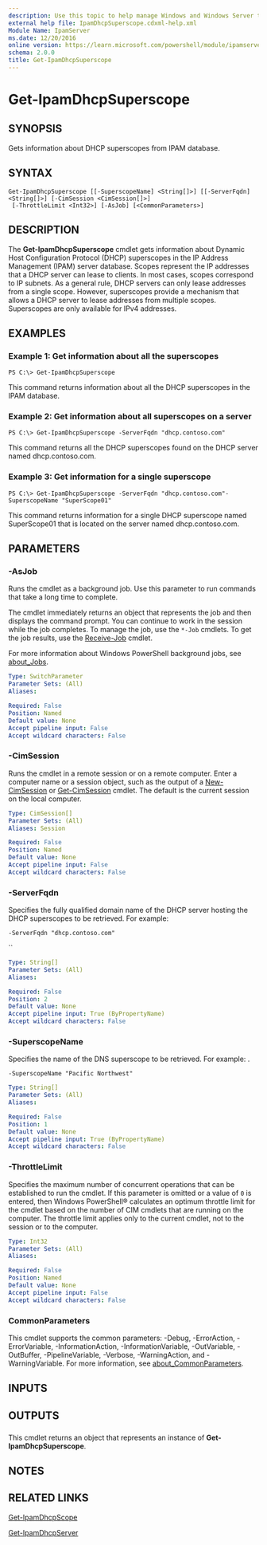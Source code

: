 ```yaml
---
description: Use this topic to help manage Windows and Windows Server technologies with Windows PowerShell.
external help file: IpamDhcpSuperscope.cdxml-help.xml
Module Name: IpamServer
ms.date: 12/20/2016
online version: https://learn.microsoft.com/powershell/module/ipamserver/get-ipamdhcpsuperscope?view=windowsserver2019-ps&wt.mc_id=ps-gethelp
schema: 2.0.0
title: Get-IpamDhcpSuperscope
---
```


# Get-IpamDhcpSuperscope

## SYNOPSIS
Gets information about DHCP superscopes from IPAM database.

## SYNTAX

```
Get-IpamDhcpSuperscope [[-SuperscopeName] <String[]>] [[-ServerFqdn] <String[]>] [-CimSession <CimSession[]>]
 [-ThrottleLimit <Int32>] [-AsJob] [<CommonParameters>]
```

## DESCRIPTION
The **Get-IpamDhcpSuperscope** cmdlet gets information about Dynamic Host Configuration Protocol (DHCP) superscopes in the IP Address Management (IPAM) server database.
Scopes represent the IP addresses that a DHCP server can lease to clients.
In most cases, scopes correspond to IP subnets.
As a general rule, DHCP servers can only lease addresses from a single scope.
However, superscopes provide a mechanism that allows a DHCP server to lease addresses from multiple scopes.
Superscopes are only available for IPv4 addresses.

## EXAMPLES

### Example 1: Get information about all the superscopes
```
PS C:\> Get-IpamDhcpSuperscope
```

This command returns information about all the DHCP superscopes in the IPAM database.

### Example 2: Get information about all superscopes on a server
```
PS C:\> Get-IpamDhcpSuperscope -ServerFqdn "dhcp.contoso.com"
```

This command returns all the DHCP superscopes found on the DHCP server named dhcp.contoso.com.

### Example 3: Get information for a single superscope
```
PS C:\> Get-IpamDhcpSuperscope -ServerFqdn "dhcp.contoso.com"-SuperscopeName "SuperScope01"
```

This command returns information for a single DHCP superscope named SuperScope01 that is located on the server named dhcp.contoso.com.

## PARAMETERS

### -AsJob
Runs the cmdlet as a background job. Use this parameter to run commands that take a long time to complete. 

The cmdlet immediately returns an object that represents the job and then displays the command prompt. 
You can continue to work in the session while the job completes. 
To manage the job, use the `*-Job` cmdlets. 
To get the job results, use the [Receive-Job](https://go.microsoft.com/fwlink/?LinkID=113372) cmdlet. 

For more information about Windows PowerShell background jobs, see [about_Jobs](https://go.microsoft.com/fwlink/?LinkID=113251).

```yaml
Type: SwitchParameter
Parameter Sets: (All)
Aliases: 

Required: False
Position: Named
Default value: None
Accept pipeline input: False
Accept wildcard characters: False
```

### -CimSession
Runs the cmdlet in a remote session or on a remote computer.
Enter a computer name or a session object, such as the output of a [New-CimSession](https://go.microsoft.com/fwlink/p/?LinkId=227967) or [Get-CimSession](https://go.microsoft.com/fwlink/p/?LinkId=227966) cmdlet.
The default is the current session on the local computer.

```yaml
Type: CimSession[]
Parameter Sets: (All)
Aliases: Session

Required: False
Position: Named
Default value: None
Accept pipeline input: False
Accept wildcard characters: False
```

### -ServerFqdn
Specifies the fully qualified domain name of the DHCP server hosting the DHCP superscopes to be retrieved.
For example:

`-ServerFqdn "dhcp.contoso.com"`

``

```yaml
Type: String[]
Parameter Sets: (All)
Aliases: 

Required: False
Position: 2
Default value: None
Accept pipeline input: True (ByPropertyName)
Accept wildcard characters: False
```

### -SuperscopeName
Specifies the name of the DNS superscope to be retrieved.
For example: .

`-SuperscopeName "Pacific Northwest"`

```yaml
Type: String[]
Parameter Sets: (All)
Aliases: 

Required: False
Position: 1
Default value: None
Accept pipeline input: True (ByPropertyName)
Accept wildcard characters: False
```

### -ThrottleLimit
Specifies the maximum number of concurrent operations that can be established to run the cmdlet.
If this parameter is omitted or a value of `0` is entered, then Windows PowerShell® calculates an optimum throttle limit for the cmdlet based on the number of CIM cmdlets that are running on the computer.
The throttle limit applies only to the current cmdlet, not to the session or to the computer.

```yaml
Type: Int32
Parameter Sets: (All)
Aliases: 

Required: False
Position: Named
Default value: None
Accept pipeline input: False
Accept wildcard characters: False
```

### CommonParameters
This cmdlet supports the common parameters: -Debug, -ErrorAction, -ErrorVariable, -InformationAction, -InformationVariable, -OutVariable, -OutBuffer, -PipelineVariable, -Verbose, -WarningAction, and -WarningVariable. For more information, see [about_CommonParameters](https://go.microsoft.com/fwlink/?LinkID=113216).

## INPUTS

## OUTPUTS

###  
This cmdlet returns an object that represents an instance of **Get-IpamDhcpSuperscope**.

## NOTES

## RELATED LINKS

[Get-IpamDhcpScope](./Get-IpamDhcpScope.md)

[Get-IpamDhcpServer](./Get-IpamDhcpServer.md)

